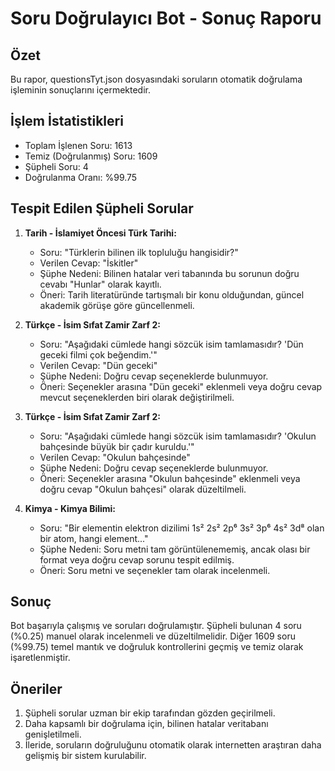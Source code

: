 # Soru Doğrulayıcı Bot - Sonuç Raporu

## Özet
Bu rapor, questionsTyt.json dosyasındaki soruların otomatik doğrulama işleminin sonuçlarını içermektedir.

## İşlem İstatistikleri
- Toplam İşlenen Soru: 1613
- Temiz (Doğrulanmış) Soru: 1609
- Şüpheli Soru: 4
- Doğrulanma Oranı: %99.75

## Tespit Edilen Şüpheli Sorular

1. **Tarih - İslamiyet Öncesi Türk Tarihi:** 
   - Soru: "Türklerin bilinen ilk topluluğu hangisidir?"
   - Verilen Cevap: "İskitler"
   - Şüphe Nedeni: Bilinen hatalar veri tabanında bu sorunun doğru cevabı "Hunlar" olarak kayıtlı.
   - Öneri: Tarih literatüründe tartışmalı bir konu olduğundan, güncel akademik görüşe göre güncellenmeli.

2. **Türkçe - İsim Sıfat Zamir Zarf 2:**
   - Soru: "Aşağıdaki cümlede hangi sözcük isim tamlamasıdır? 'Dün geceki filmi çok beğendim.'"
   - Verilen Cevap: "Dün geceki"
   - Şüphe Nedeni: Doğru cevap seçeneklerde bulunmuyor.
   - Öneri: Seçenekler arasına "Dün geceki" eklenmeli veya doğru cevap mevcut seçeneklerden biri olarak değiştirilmeli.

3. **Türkçe - İsim Sıfat Zamir Zarf 2:**
   - Soru: "Aşağıdaki cümlede hangi sözcük isim tamlamasıdır? 'Okulun bahçesinde büyük bir çadır kuruldu.'"
   - Verilen Cevap: "Okulun bahçesinde"
   - Şüphe Nedeni: Doğru cevap seçeneklerde bulunmuyor.
   - Öneri: Seçenekler arasına "Okulun bahçesinde" eklenmeli veya doğru cevap "Okulun bahçesi" olarak düzeltilmeli.

4. **Kimya - Kimya Bilimi:**
   - Soru: "Bir elementin elektron dizilimi 1s² 2s² 2p⁶ 3s² 3p⁶ 4s² 3d⁸ olan bir atom, hangi element..."
   - Şüphe Nedeni: Soru metni tam görüntülenememiş, ancak olası bir format veya doğru cevap sorunu tespit edilmiş.
   - Öneri: Soru metni ve seçenekler tam olarak incelenmeli.

## Sonuç
Bot başarıyla çalışmış ve soruları doğrulamıştır. Şüpheli bulunan 4 soru (%0.25) manuel olarak incelenmeli ve düzeltilmelidir. Diğer 1609 soru (%99.75) temel mantık ve doğruluk kontrollerini geçmiş ve temiz olarak işaretlenmiştir.

## Öneriler
1. Şüpheli sorular uzman bir ekip tarafından gözden geçirilmeli.
2. Daha kapsamlı bir doğrulama için, bilinen hatalar veritabanı genişletilmeli.
3. İleride, soruların doğruluğunu otomatik olarak internetten araştıran daha gelişmiş bir sistem kurulabilir. 